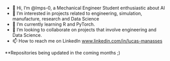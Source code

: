 - 👋 Hi, I’m @lmps-0, a Mechanical Engineer Student enthusiastic about AI
- 👀 I’m interested in projects related to engineering, simulation, manufacture, research and Data Science
- 🌱 I’m currently learning R and PyTorch.
- 💞️ I’m looking to collaborate on projects that involve engineering and Data Science.
- 📫 How to reach me on LinkedIn www.linkedin.com/in/lucas-manasses

**Repositories being updated in the coming months ;)
<!---
lmps-0/lmps-0 is a ✨ special ✨ repository because its `README.md` (this file) appears on your GitHub profile.
You can click the Preview link to take a look at your changes.
--->

